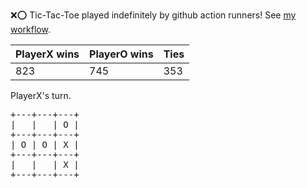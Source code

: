 :x::o: Tic-Tac-Toe played indefinitely by github action runners! See [my workflow](.github/workflows/play.yaml).

|PlayerX wins|PlayerO wins|Ties|
|-|-|-|
|823|745|353|

PlayerX's turn.

<pre>
+---+---+---+
|   |   | O |
+---+---+---+
| O | O | X |
+---+---+---+
|   |   | X |
+---+---+---+
</pre>
